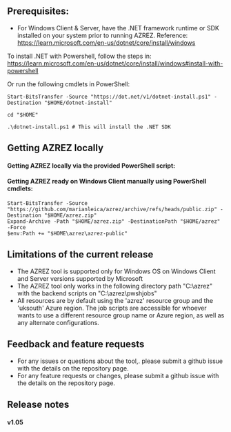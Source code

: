 ## Prerequisites:

- For Windows Client & Server, have the .NET framework runtime or SDK installed on your system prior to running AZREZ. Reference: https://learn.microsoft.com/en-us/dotnet/core/install/windows

To install .NET with Powershell, follow the steps in: https://learn.microsoft.com/en-us/dotnet/core/install/windows#install-with-powershell

Or run the following cmdlets in PowerShell:

```
Start-BitsTransfer -Source "https://dot.net/v1/dotnet-install.ps1" -Destination "$HOME/dotnet-install"

cd "$HOME"

.\dotnet-install.ps1 # This will install the .NET SDK
```

## Getting AZREZ locally

#### Getting AZREZ locally via the provided PowerShell script:

#### Getting AZREZ ready on Windows Client manually using PowerShell cmdlets:

```
Start-BitsTransfer -Source "https://github.com/marianleica/azrez/archive/refs/heads/public.zip" -Destination "$HOME/azrez.zip"
Expand-Archive -Path "$HOME/azrez.zip" -DestinationPath "$HOME/azrez" -Force 
$env:Path += "$HOME\azrez\azrez-public" 
```

## Limitations of the current release

- The AZREZ tool is supported only for Windows OS on Windows Client and Server versions supported by Microsoft
- The AZREZ tool only works in the following directory path "C:\azrez" with the backend scripts on "C:\azrez\pwshjobs"
- All resources are by default using the 'azrez' resource group and the 'uksouth' Azure region. The job scripts are accessible for whoever wants to use a different resource group name or Azure region, as well as any alternate configurations.

## Feedback and feature requests

- For any issues or questions about the tool,. please submit a github issue with the details on the repository page.
- For any feature requests or changes, please submit a github issue with the details on the repository page.

## Release notes

#### v1.05
